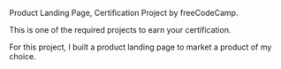 Product Landing Page, Certification Project by freeCodeCamp.

This is one of the required projects to earn your certification.

For this project, I built a product landing page to market a product of my choice.

